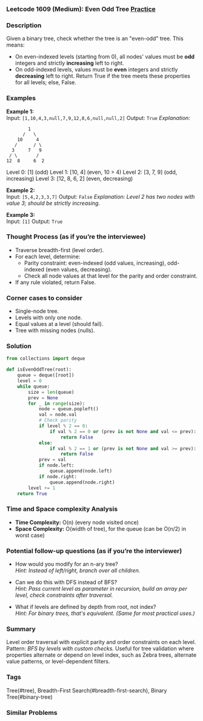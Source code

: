### Leetcode 1609 (Medium): Even Odd Tree [Practice](https://leetcode.com/problems/even-odd-tree)

### Description  
Given a binary tree, check whether the tree is an "even-odd" tree. This means:
- On even-indexed levels (starting from 0), all nodes' values must be **odd** integers and strictly **increasing** left to right.
- On odd-indexed levels, values must be **even** integers and strictly **decreasing** left to right.
Return True if the tree meets these properties for all levels; else, False.

### Examples  

**Example 1:**  
Input: `[1,10,4,3,null,7,9,12,8,6,null,null,2]`
Output: `True`
*Explanation:*
```
        1
      /   \
    10     4
   /      / \
  3     7   9
 / \       /
12  8     6  2
```
Level 0: [1] (odd)
Level 1: [10, 4] (even, 10 > 4)
Level 2: [3, 7, 9] (odd, increasing)
Level 3: [12, 8, 6, 2] (even, decreasing)

**Example 2:**  
Input: `[5,4,2,3,3,7]`
Output: `False`
*Explanation: Level 2 has two nodes with value 3; should be strictly increasing.*

**Example 3:**  
Input: `[1]`
Output: `True`

### Thought Process (as if you’re the interviewee)  
- Traverse breadth-first (level order).
- For each level, determine:
    - Parity constraint: even-indexed (odd values, increasing), odd-indexed (even values, decreasing).
    - Check all node values at that level for the parity and order constraint.
- If any rule violated, return False.

### Corner cases to consider  
- Single-node tree.
- Levels with only one node.
- Equal values at a level (should fail).
- Tree with missing nodes (nulls).

### Solution

```python
from collections import deque

def isEvenOddTree(root):
    queue = deque([root])
    level = 0
    while queue:
        size = len(queue)
        prev = None
        for _ in range(size):
            node = queue.popleft()
            val = node.val
            # Check parity
            if level % 2 == 0:
                if val % 2 == 0 or (prev is not None and val <= prev):
                    return False
            else:
                if val % 2 == 1 or (prev is not None and val >= prev):
                    return False
            prev = val
            if node.left:
                queue.append(node.left)
            if node.right:
                queue.append(node.right)
        level += 1
    return True
```

### Time and Space complexity Analysis  
- **Time Complexity:** O(n) (every node visited once)
- **Space Complexity:** O(width of tree), for the queue (can be O(n/2) in worst case)

### Potential follow-up questions (as if you’re the interviewer)  
- How would you modify for an n-ary tree?   
  *Hint: Instead of left/right, branch over all children.*

- Can we do this with DFS instead of BFS?   
  *Hint: Pass current level as parameter in recursion, build an array per level, check constraints after traversal.*

- What if levels are defined by depth from root, not index?   
  *Hint: For binary trees, that's equivalent. (Same for most practical uses.)*

### Summary
Level order traversal with explicit parity and order constraints on each level. Pattern: *BFS by levels with custom checks.*
Useful for tree validation where properties alternate or depend on level index, such as Zebra trees, alternate value patterns, or level-dependent filters.

### Tags
Tree(#tree), Breadth-First Search(#breadth-first-search), Binary Tree(#binary-tree)

### Similar Problems
